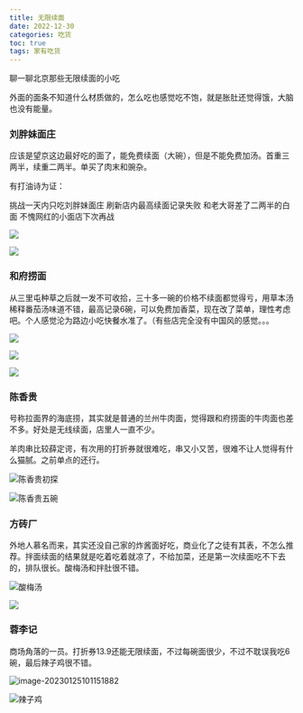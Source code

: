 ```yaml
---
title: 无限续面
date: 2022-12-30
categories: 吃货
toc: true
tags: 家有吃货
---
```


聊一聊北京那些无限续面的小吃

外面的面条不知道什么材质做的，怎么吃也感觉吃不饱，就是胀肚还觉得饿，大脑也没有能量。



### 刘胖妹面庄



应该是望京这边最好吃的面了，能免费续面（大碗），但是不能免费加汤。首重三两半，续重二两半。单买了肉末和豌杂。



有打油诗为证：

<!--more-->

挑战一天内只吃刘胖妹面庄
刷新店内最高续面记录失败
和老大哥差了二两半的白面
不愧网红的小面店下次再战



![](https://raw.githubusercontent.com/Xu-Hardy/image-host/master/image-20230125094341992.png)



![](https://raw.githubusercontent.com/Xu-Hardy/image-host/master/image-20230125094605274.png)



### 和府捞面

从三里屯种草之后就一发不可收拾，三十多一碗的价格不续面都觉得亏，用草本汤稀释番茄汤味道不错，最高记录6碗，可以免费加香菜，现在改了菜单，理性考虑吧。个人感觉沦为路边小吃快餐水准了。（有些店完全没有中国风的感觉。。。

![](https://raw.githubusercontent.com/Xu-Hardy/image-host/master/image-20230125094646084.png)

![](https://raw.githubusercontent.com/Xu-Hardy/image-host/master/image-20230125094655638.png)



![](https://raw.githubusercontent.com/Xu-Hardy/image-host/master/image-20230125094712700.png)



### 陈香贵

号称拉面界的海底捞，其实就是普通的兰州牛肉面，觉得跟和府捞面的牛肉面也差不多。好处是无线续面，店里人一直不少。

羊肉串比较薛定谔，有次用的打折券就很难吃，串又小又苦，很难不让人觉得有什么猫腻。之前单点的还行。

![陈香贵初探](https://raw.githubusercontent.com/Xu-Hardy/image-host/master/image-20230125094744482.png)



![陈香贵五碗](https://raw.githubusercontent.com/Xu-Hardy/image-host/master/image-20230125094844077.png)



### 方砖厂

外地人慕名而来，其实还没自己家的炸酱面好吃，商业化了之徒有其表，不怎么推荐。拌面续面的结果就是吃着吃着就凉了，不给加菜，还是第一次续面吃不下去的，排队很长。酸梅汤和拌肚很不错。

![酸梅汤](https://raw.githubusercontent.com/Xu-Hardy/image-host/master/image-20230125095325338.png)



![](https://raw.githubusercontent.com/Xu-Hardy/image-host/master/image-20230125095346950.png)



### 蓉李记

商场角落的一员。打折券13.9还能无限续面，不过每碗面很少，不过不耽误我吃6碗，最后辣子鸡很不错。

![image-20230125101151882](https://raw.githubusercontent.com/Xu-Hardy/image-host/master/image-20230125101151882.png)

![辣子鸡](https://raw.githubusercontent.com/Xu-Hardy/image-host/master/image-20230125101129523.png)